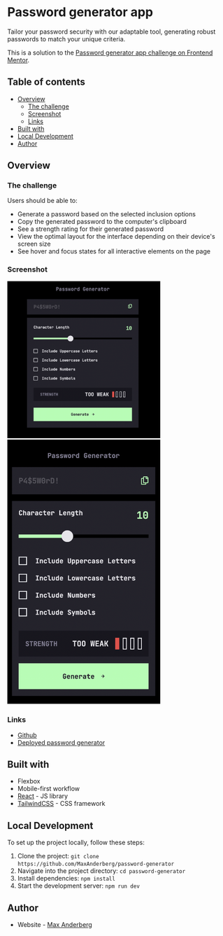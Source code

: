 # Password generator app
Tailor your password security with our adaptable tool, generating robust passwords to match your unique criteria.

This is a solution to the [Password generator app challenge on Frontend Mentor](https://www.frontendmentor.io/challenges/password-generator-app-Mr8CLycqjh).

## Table of contents

- [Overview](#overview)
  - [The challenge](#the-challenge)
  - [Screenshot](#screenshot)
  - [Links](#links)
- [Built with](#built-with)
- [Local Development](#local-development)
- [Author](#author)

## Overview

### The challenge

Users should be able to:

- Generate a password based on the selected inclusion options
- Copy the generated password to the computer's clipboard
- See a strength rating for their generated password
- View the optimal layout for the interface depending on their device's screen size
- See hover and focus states for all interactive elements on the page

### Screenshot
<img src='./images/desktop.png' width='350'/>
<img src='./images/mobile.png' width='350' />

### Links

- [Github](https://github.com/MaxAnderberg/password-generator)
- [Deployed password generator](https://password-generator-498i7gqjm-maxanderberg.vercel.app/)

## Built with

- Flexbox
- Mobile-first workflow
- [React](https://reactjs.org/) - JS library
- [TailwindCSS](https://tailwindcss.com/) - CSS framework


## Local Development

To set up the project locally, follow these steps:

1. Clone the project: `git clone https://github.com/MaxAnderberg/password-generator`
2. Navigate into the project directory: `cd password-generator`
3. Install dependencies: `npm install`
4. Start the development server: `npm run dev`

## Author
- Website - [Max Anderberg](https://maxanderberg.se)
